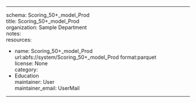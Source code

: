 


---  
schema: Scoring_50+_model_Prod  
title: Scoring_50+_model_Prod  
organization: Sample Department  
notes:   
resources:  
- name: Scoring_50+_model_Prod 
 url:abfs://system/Scoring_50+_model_Prod 
 format:parquet  
license: None  
category:
 - Education  
maintainer: User  
maintainer_email: UserMail  
---